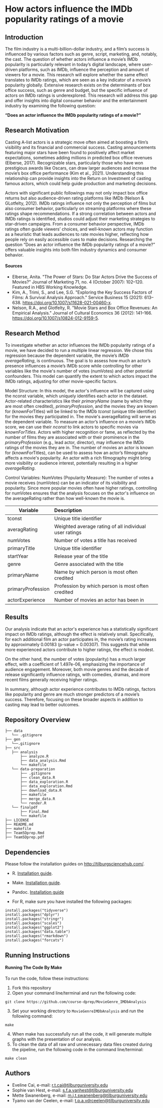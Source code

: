 # How actors influence the IMDb popularity ratings of a movie
## Introduction
The film industry is a multi-billion-dollar industry, and a film’s success is influenced by various factors such as genre, script, marketing, and, notably, the cast. The question of whether actors influence a movie’s IMDb popularity is particularly relevant in today’s digital landscape, where user-driven platforms, such as IMDb, influence the perception and amount of viewers for a movie. This research will explore whether the same effect translates to IMDb ratings, which are seen as a key indicator of a movie’s popularity globally. Extensive research exists on the determinants of box office success, such as genre and budget, but the specific influence of actors on IMDb ratings is underexplored. This research will address this gap and offer insights into digital consumer behavior and the entertainment industry by examining the following question:

**“Does an actor influence the IMDb popularity ratings of a movie?”**

## Research Motivation
Casting A-list actors is a strategic move often aimed at boosting a film’s visibility and its financial and commercial success. Casting announcements featuring major stars have been found to positively affect market expectations, sometimes adding millions in predicted box office revenues (Elberse, 2017). Recognizable stars, particularly those who have won prestigious awards like Oscars, can draw larger audiences and increase the movie’s box office performance (Kim et al., 2021). Understanding this relationship can provide insights into the Return on Investment of casting famous actors, which could help guide production and marketing decisions.

Actors with significant public followings may not only impact box office returns but also audience-driven rating platforms like IMDb (Nelson & GLotfelty, 2012). IMDb ratings influence not only the perception of films but also consumer behavior, particularly on streaming platforms where these ratings shape recommendations. If a strong correlation between actors and IMDb ratings is identified, studios could adjust their marketing strategies to star-driven campaigns. From a consumer behavior perspective, IMDb ratings often guide viewers’ choices, and well-known actors may function as a heuristic that leads audiences to rate movies higher, reflecting how people rely on easily accessible cues to make decisions. Researching the question “Does an actor influence the IMDb popularity ratings of a movie?” offers valuable insights into both film industry dynamics and consumer behavior.
#### Sources
- Elberse, Anita. "The Power of Stars: Do Star Actors Drive the Success of Movies?" Journal of Marketing 71, no. 4 (October 2007): 102–120. Featured in HBS Working Knowledge.
- Kim, A., Trimi, S., and Lee, S.G. "Exploring the Key Success Factors of Films: A Survival Analysis Approach." Service Business 15 (2021): 613–638. https://doi.org/10.1007/s11628-021-00460-x.
- Nelson, R.A., and Glotfelty, R. "Movie Stars and Box Office Revenues: An Empirical Analysis." Journal of Cultural Economics 36 (2012): 141–166. https://doi.org/10.1007/s10824-012-9159-5.

## Research Method
To investigate whether an actor influences the IMDb popularity ratings of a movie, we have decided to run a multiple linear regression. We chose this regression because the dependent variable, the movie’s *IMDb averageRating*, is continuous. The goal is to assess how much an actor’s presence influences a movie’s IMDb score while controlling for other variables like the movie's number of votes (numVotes) and other potential confounders. This model can quantify the extent to which actors impact the IMDb ratings, adjusting for other movie-specific factors. 

Model Structure:
In this model, the actor's influence will be captured using the nconst variable, which uniquely identifies each actor in the dataset. Actor-related characteristics like their *primaryName* (name by which they are most often credited), *primaryProfession*, and the movies they are known for (knownForTitles) will be linked to the IMDb *tconst* (unique title identifier) for the movies they participated in. The movie's averageRating will serve as the dependent variable.
To measure an actor’s influence on a movie’s IMDb score, we can use their *nconst* to link actors to specific movies via *knownForTitles*. Actors with higher recognition or fame, as reflected by the number of films they are associated with or their prominence in the *primaryProfession* (e.g., lead actor, director), may influence the IMDb ratings of the movies they are in.
The number of movies an actor is known for (knownForTitles), can be used to assess how an actor’s filmography affects a movie's popularity. An actor with a rich filmography might bring more visibility or audience interest, potentially resulting in a higher *averageRating*.

Control Variables:
NumVotes (Popularity Measure): The number of votes a movie receives (numVotes) can be an indicator of its visibility and popularity. Since more popular movies often have higher ratings, controlling for numVotes ensures that the analysis focuses on the actor's influence on the averageRating rather than how well-known the movie is.

| Variable            | Description                     
|---------------------|:-------------------------------------------------------
| tconst              | Unique title identifier         
| averagRating        | Weighted average rating of all individual user ratings
| numVotes            | Number of votes a title has received 
| primaryTitle        | Unique title identifier         
| startYear           | Release year of the title
| genre               | Genre associated with the title 
| primaryName         | Name by which person is most often credited       
| primaryProfession   | Profession by which person is most often credited
| actorExperience     | Number of movies an actor has been in


## Results
Our analysis indicate that an actor's experience has a statistically significant impact on IMDb ratings, although the effect is relatively small. Specifically, for each additional film an actor participates in, the movie’s rating increases by approximately 0.00183 (p-value = 0.00307). This suggests that while more experienced actors contribute to higher ratings, the effect is modest.

On the other hand, the number of votes (popularity) has a much larger effect, with a coefficient of 1.497e-06, emphasizing the importance of audience engagement. Moreover, both movie genres and the decade of release significantly influence ratings, with comedies, dramas, and more recent films generally receiving higher ratings.

In summary, although actor experience contributes to IMDb ratings, factors like popularity and genre are much stronger predictors of a movie’s success. Therefore, focusing on these broader aspects in addition to casting may lead to better outcomes.

## Repository Overview
```
├── data
   └── .gitignore
├── gen
   └──.gitignore
├── src
   ├── analysis
       ├── analyze.R
       ├── data_analysis.Rmd
       └── makefile
   └── data-preparation
       ├── .gitignore
       ├── clean_data.R
       ├── data_exploration.R
       ├── data_exploration.Rmd
       ├── download_data.R
       ├── makefile
       ├── merge_data.R
       └── render.R
   └── finalpdf
       ├── Final.Rmd
       └── makefile
├── LICENSE
├── README.md
├── makefile
├── Team5Dprep.Rmd
├── Team5Dprep.pdf
```

## Dependencies

Please follow the installation guides on http://tilburgsciencehub.com/.

- R. [Installation guide](https://tilburgsciencehub.com/building-blocks/configure-your-computer/statistics-and-computation/r/).
- Make. [Installation guide](https://tilburgsciencehub.com/building-blocks/configure-your-computer/automation-and-workflows/make/).
- Pandoc. [Installation guide](https://tilburgsciencehub.com/building-blocks/configure-your-computer/statistics-and-computation/pandoc/)

- For R, make sure you have installed the following packages:
```
install.packages("tidyverse")
install.packages("dplyr")
install.packages("stringr")
install.packages("scales")
install.packages("ggplot2")
install.packages("data.table")
install.packages("rmarkdown")
install.packages("forcats")
```
## Running Instructions
#### **Running The Code By Make**
To run the code, follow these instructions:
1. Fork this repository
2. Open your command line/terminal and run the following code:
```
git clone https://github.com/course-dprep/MovieGenre_IMDbAnalysis
```
3. Set your working directory to `MovieGenreIMDbAnalysis` and run the following command:
```
make
```
4. When make has successfully run all the code, it will generate multiple graphs with the presentation of our analysis. 
5. To clean the data of all raw and unnecessary data files created during the pipeline, run the following code in the command line/terminal: 
```
make clean
```

## Authors
- Eveline Cai, e-mail: r.t.cai@tilburguniversity.edu  
- Sophie van Hest, e-mail: s.f.a.vanhest@tilburguniversity.edu  
- Mette Swanenberg, e-mail: m.j.t.swanenberg@tilburguniversity.edu  
- Tyamo van der Ceelen, e-mail: t.p.a.vdrceelen@tilburguniversity.edu  


